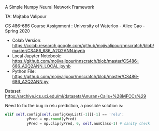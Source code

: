 A Simple Numpy Neural Network Framework


TA: Mojtaba Valipour

CS 486-686 Course Assignment : University of Waterloo - Alice Gao - Spring 2020

- Colab Version: https://colab.research.google.com/github/mojivalipour/nnscratch/blob/master/CS486_686_A2Q2ANN.ipynb
- Local Jupyter Notebook: https://github.com/mojivalipour/nnscratch/blob/master/CS486-686_A2Q2ANN_LOCAL.ipynb
- Python File: https://github.com/mojivalipour/nnscratch/blob/master/CS486-686_A2Q2ANN.py

Dataset:
https://archive.ics.uci.edu/ml/datasets/Anuran+Calls+%28MFCCs%29


Need to fix the bug in relu prediction, a possible solution is: 
```python
elif self.config[self.configKeyList[-1]][-1] == 'relu': 
          yPred = np.round(yPred)
          yPred = np.clip(yPred, 0, self.numClass-1) # sanity check 
```
